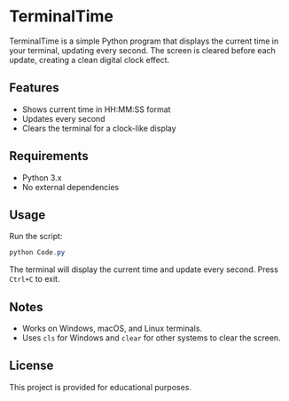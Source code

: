 # TerminalTime

TerminalTime is a simple Python program that displays the current time in your terminal, updating every second. The screen is cleared before each update, creating a clean digital clock effect.

## Features
- Shows current time in HH:MM:SS format
- Updates every second
- Clears the terminal for a clock-like display

## Requirements
- Python 3.x
- No external dependencies

## Usage
Run the script:
```powershell
python Code.py
```
The terminal will display the current time and update every second. Press `Ctrl+C` to exit.

## Notes
- Works on Windows, macOS, and Linux terminals.
- Uses `cls` for Windows and `clear` for other systems to clear the screen.

## License
This project is provided for educational purposes.
